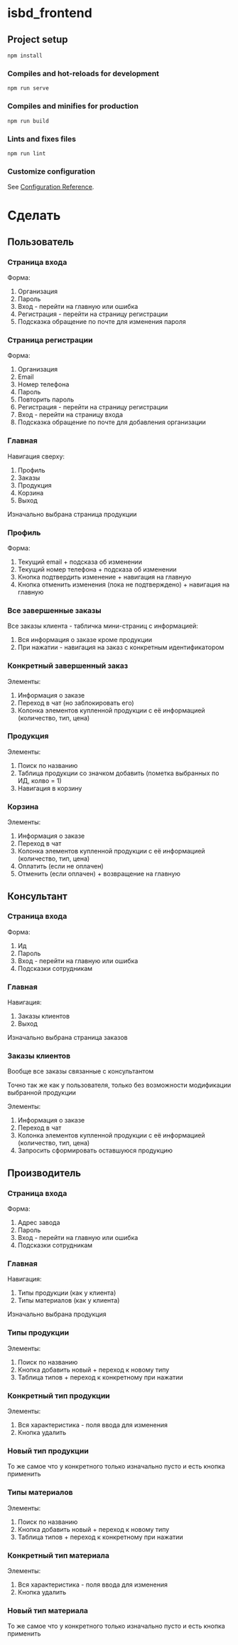 # isbd_frontend

## Project setup
```
npm install
```

### Compiles and hot-reloads for development
```
npm run serve
```

### Compiles and minifies for production
```
npm run build
```

### Lints and fixes files
```
npm run lint
```

### Customize configuration
See [Configuration Reference](https://cli.vuejs.org/config/).


# Сделать

## Пользователь

### Страница входа

Форма:
1. Организация
2. Пароль
3. Вход - перейти на главную или ошибка
4. Регистрация - перейти на страницу регистрации
5. Подсказка обращение по почте для изменения пароля

### Страница регистрации

Форма:
1. Организация
2. Email
3. Номер телефона
4. Пароль
5. Повторить пароль
6. Регистрация - перейти на страницу регистрации
7. Вход - перейти на страницу входа
8. Подсказка обращение по почте для добавления организации

### Главная

Навигация сверху:
1. Профиль
2. Заказы
3. Продукция
4. Корзина
5. Выход

Изначально выбрана страница продукции

### Профиль

Форма:
1. Текущий email + подсказа об изменении
2. Текущий номер телефона + подсказа об изменении
3. Кнопка подтвердить изменение + навигация на главную
4. Кнопка отменить изменения (пока не подтверждено) + навигация на главную

### Все завершенные заказы

Все заказы клиента - табличка мини-страниц с информацией:
1. Вся информация о заказе кроме продукции
2. При нажатии - навигация на заказ с конкретным идентификатором

### Конкретный завершенный заказ

Элементы:
1. Информация о заказе
2. Переход в чат (но заблокировать его)
3. Колонка элементов купленной продукции с её информацией (количество, тип, цена)

### Продукция

Элементы:
1. Поиск по названию
2. Таблица продукции со значком добавить (пометка выбранных по ИД, колво = 1)
3. Навигация в корзину

### Корзина

Элементы:
1. Информация о заказе
2. Переход в чат
3. Колонка элементов купленной продукции с её информацией (количество, тип, цена)
4. Оплатить (если не оплачен)
5. Отменить (если оплачен) + возвращение на главную

## Консультант

### Страница входа

Форма:
1. Ид
2. Пароль
3. Вход - перейти на главную или ошибка
4. Подсказки сотрудникам

### Главная 

Навигация: 
1. Заказы клиентов
2. Выход

Изначально выбрана страница заказов

### Заказы клиентов

Вообще все заказы связанные с консультантом

Точно так же как у пользователя, только без возможности модификации выбранной продукции

Элементы:
1. Информация о заказе
2. Переход в чат
3. Колонка элементов купленной продукции с её информацией (количество, тип, цена)
4. Запросить сформировать оставшуюся продукцию

## Производитель

### Страница входа

Форма:
1. Адрес завода
2. Пароль
3. Вход - перейти на главную или ошибка
4. Подсказки сотрудникам

### Главная

Навигация:
1. Типы продукции (как у клиента)
2. Типы материалов (как у клиента)

Изначально выбрана продукция

### Типы продукции

Элементы:
1. Поиск по названию
2. Кнопка добавить новый + переход к новому типу
3. Таблица типов + переход к конкретному при нажатии

### Конкретный тип продукции

Элементы:
1. Вся характеристика - поля ввода для изменения
2. Кнопка удалить

### Новый тип продукции

То же самое что у конкретного только изначально пусто и есть кнопка применить

### Типы материалов

Элементы:
1. Поиск по названию
2. Кнопка добавить новый + переход к новому типу
3. Таблица типов + переход к конкретному при нажатии

### Конкретный тип материала

Элементы:
1. Вся характеристика - поля ввода для изменения
2. Кнопка удалить

### Новый тип материала

То же самое что у конкретного только изначально пусто и есть кнопка применить
